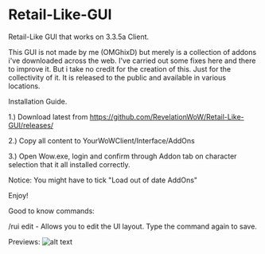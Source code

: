 # Retail-Like-GUI
Retail-Like GUI that works on 3.3.5a Client.


This GUI is not made by me (OMGhixD) but merely is a collection of addons i've downloaded across the web. I've carried out some fixes here and there to improve it. But i take no credit for the creation of this. Just for the collectivity of it. It is released to the public and available in various locations.

Installation Guide.

1.) Download latest from https://github.com/RevelationWoW/Retail-Like-GUI/releases/

2.) Copy all content to YourWoWClient/Interface/AddOns

3.) Open Wow.exe, login and confirm through Addon tab on character selection that it all installed correctly.

Notice: You might have to tick "Load out of date AddOns"

Enjoy!

Good to know commands:

/rui edit - Allows you to edit the UI layout. Type the command again to save.

Previews:
![alt text](https://i.imgur.com/mUuZSu1.jpeg "Logo Title Text 1")
